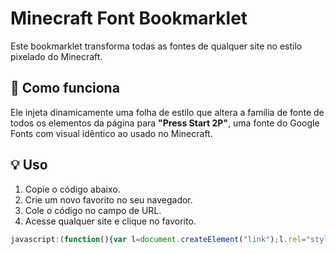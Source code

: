 # Minecraft Font Bookmarklet

Este bookmarklet transforma todas as fontes de qualquer site no estilo pixelado do Minecraft.

## 🧱 Como funciona
Ele injeta dinamicamente uma folha de estilo que altera a família de fonte de todos os elementos da página para **"Press Start 2P"**, uma fonte do Google Fonts com visual idêntico ao usado no Minecraft.

## 💡 Uso
1. Copie o código abaixo.
2. Crie um novo favorito no seu navegador.
3. Cole o código no campo de URL.
4. Acesse qualquer site e clique no favorito.

```js
javascript:(function(){var l=document.createElement("link");l.rel="stylesheet";l.href="https://fonts.googleapis.com/css2?family=Press+Start+2P&display=swap";document.head.appendChild(l);var s=document.createElement("style");s.innerHTML="*{font-family:'Press Start 2P',monospace !important;font-size:12px !important;letter-spacing:0 !important;line-height:1.4 !important;}";document.head.appendChild(s);alert('Fonte no estilo Minecraft aplicada!');})();
